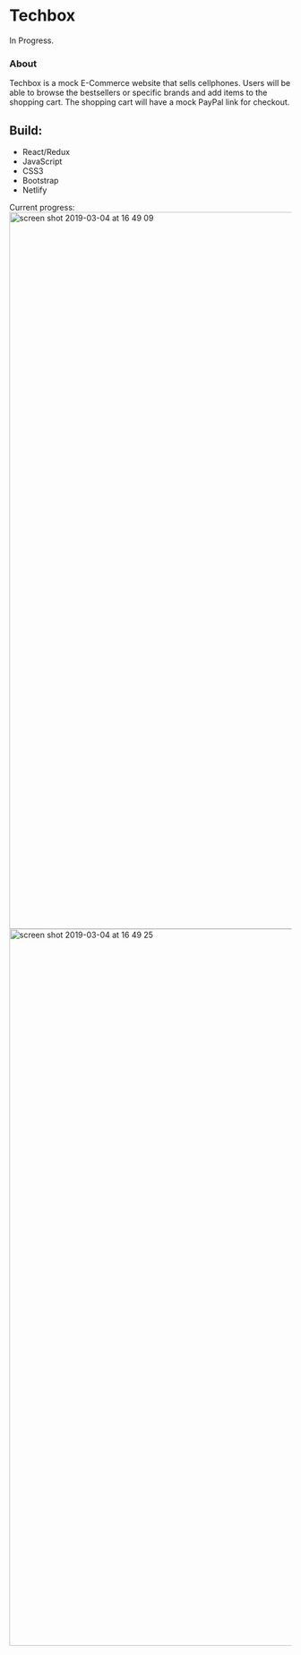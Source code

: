 # Techbox
In Progress.

### About
Techbox is a mock E-Commerce website that sells cellphones. Users will be able to browse the bestsellers or specific brands and add items to the shopping cart. The shopping cart will have a mock PayPal link for checkout.

## Build:
- React/Redux <br />
- JavaScript <br />
- CSS3 <br />
- Bootstrap <br />
- Netlify

Current progress:
<img width="1280" alt="screen shot 2019-03-04 at 16 49 09" src="https://user-images.githubusercontent.com/36240410/53770806-a88b4d80-3e9d-11e9-96ca-c146a2e67e8f.png">
<img width="1280" alt="screen shot 2019-03-04 at 16 49 25" src="https://user-images.githubusercontent.com/36240410/53770808-a923e400-3e9d-11e9-92b9-566f9b112478.png">
